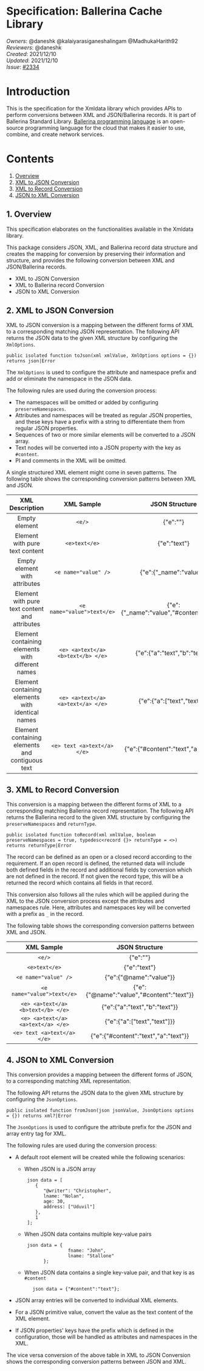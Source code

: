 # Specification: Ballerina Cache Library

_Owners_: @daneshk @kalaiyarasiganeshalingam @MadhukaHarith92                                       
_Reviewers_: @daneshk  
_Created_: 2021/12/10  
_Updated_: 2021/12/10   
_Issue_: [#2334](https://github.com/ballerina-platform/ballerina-standard-library/issues/2334)

# Introduction
This is the specification for the Xmldata library which provides APIs to perform conversions between XML and JSON/Ballerina records. It is part of Ballerina Standard Library. [Ballerina programming language](https://ballerina.io/) is an open-source programming language for the cloud that makes it easier to use, combine, and create network services.

# Contents
1. [Overview](#1-overview)
2. [XML to JSON Conversion](#2-xml-to-json--conversion)
3. [XML to Record Conversion](#3-xml-to-record-conversion)
4. [JSON to XML Conversion](#4-json-to-xml--conversion)

## 1. Overview
This specification elaborates on the functionalities available in the Xmldata library.

This package considers JSON, XML, and Ballerina record data structure and creates the mapping for conversion by preserving their information and structure, and provides the following conversion between XML and JSON/Ballerina records.
- XML to JSON Conversion
- XML to Ballerina record Conversion
- JSON to XML Conversion

## 2. XML to JSON Conversion

XML to JSON conversion is a mapping between the different forms of XML to a corresponding matching JSON representation.
The following API returns the JSON data to the given XML structure by configuring the `XmlOptions`.
```ballerina
public isolated function toJson(xml xmlValue, XmlOptions options = {}) returns json|Error
```

The `XmlOptions` is used to configure the attribute and namespace prefix and add or eliminate the namespace in the JSON data.

The following rules are used during the conversion process:
- The namespaces will be omitted or added by configuring `preserveNamespaces`.
- Attributes and namespaces will be treated as regular JSON properties, and these keys have a prefix with a string to differentiate them from regular JSON properties.
- Sequences of two or more similar elements will be converted to a JSON array.
- Text nodes will be converted into a JSON property with the key as `#content`.
- PI and comments in the XML will be omitted.
  
A single structured XML element might come in seven patterns. The following table shows the corresponding conversion patterns between XML and JSON.

| XML Description | XML Sample | JSON Structure |
| :---: | :---: | :---: |
| Empty element | `<e/>` | {"e":""} |
| Element with pure text content | `<e>text</e>` | {"e":"text"} |
| Empty element with attributes | `<e name="value" />` | {"e":{"_name":"value"}} |
| Element with pure text content and attributes | `<e name="value">text</e>` | {"e":{"_name":"value","#content":"text"}} |
| Element containing elements with different names | `<e> <a>text</a> <b>text</b> </e>` | {"e":{"a":"text","b":"text"}}  |
| Element containing elements with identical names | `<e> <a>text</a> <a>text</a> </e>`| {"e":{"a":["text","text"]}} |
| Element containing elements and contiguous text | `<e> text <a>text</a> </e>` | {"e":{"#content":"text","a":"text"}} |

## 3. XML to Record Conversion
This conversion is a mapping between the different forms of XML to a corresponding matching Ballerina record representation.
The following API returns the Ballerina record to the given XML structure by configuring the `preserveNamespaces` and `returnType`.
```ballerina
public isolated function toRecord(xml xmlValue, boolean preserveNamespaces = true, typedesc<record {}> returnType = <>) returns returnType|Error
```

The record can be defined as an open or a closed record according to the requirement. If an open record is defined, the returned data will include both defined fields in the record and additional fields by conversion which are not defined in the record. If not given the record type, this will be a returned the record which contains all fields in that record.

This conversion also follows all the rules which will be applied during the XML to the JSON conversion process except the attributes and namespaces rule. Here, attributes and namespaces key will be converted with a prefix as `_` in the record.

The following table shows the corresponding conversion patterns between XML and JSON.

| XML Sample | JSON Structure |
| :---: | :---: |
| `<e/>` | {"e":""} |
| `<e>text</e>` | {"e":"text"} |
| `<e name="value" />` | {"e":{"@name":"value"}} |
| `<e name="value">text</e>` | {"e":{"@name":"value","#content":"text"}} |
| `<e> <a>text</a> <b>text</b> </e>` | {"e":{"a":"text","b":"text"}}  |
| `<e> <a>text</a> <a>text</a> </e>`| {"e":{"a":["text","text"]}} |
| `<e> text <a>text</a> </e>` | {"e":{"#content":"text","a":"text"}} |

## 4. JSON to XML Conversion

This conversion provides a mapping between the different forms of JSON, to a corresponding matching XML representation.

The following API returns the JSON data to the given XML structure by configuring the `JsonOptions`.
```ballerina
public isolated function fromJson(json jsonValue, JsonOptions options = {}) returns xml?|Error
```

The `JsonOptions` is used to configure the attribute prefix for the JSON and array entry tag for XML.

The following rules are used during the conversion process:

- A default root element will be created while the following scenarios:
   - When JSON is a JSON array
     ```ballerina
      json data = [
         {
            "@writer": "Christopher",
            lname: "Nolan",
            age: 30,
            address: ["Uduvil"]
         },
         1
      ];
     ```
  - When JSON data contains multiple key-value pairs
     ```ballerina
      json data = {
                     fname: "John",
                     lname: "Stallone"
            };
     ```
  - When JSON data contains a single key-value pair, and that key is as `#content`
     ```ballerina
        json data = {"#content":"text"};
     ``` 
   
- JSON array entries will be converted to individual XML elements.
- For a JSON primitive value, convert the value as the text content of the XML element.
- If JSON properties' keys have the prefix which is defined in the configuration, those will be handled as attributes and namespaces in the XML.

The vice versa conversion of the above table in XML to JSON Conversion shows the corresponding conversion patterns between JSON and XML. 
